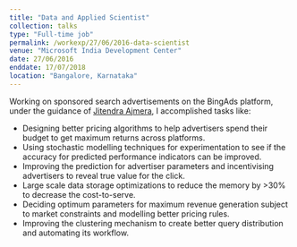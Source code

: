 ```yaml
---
title: "Data and Applied Scientist"
collection: talks
type: "Full-time job"
permalink: /workexp/27/06/2016-data-scientist
venue: "Microsoft India Development Center"
date: 27/06/2016
enddate: 17/07/2018
location: "Bangalore, Karnataka"
---
```


Working on sponsored search advertisements on the BingAds platform, under the guidance of [Jitendra Ajmera](https://www.linkedin.com/in/jitendra-ajmera-38b5ab3/), I accomplished tasks like:

* Designing better pricing algorithms to help advertisers spend their budget to get maximum returns across platforms. 
* Using stochastic modelling techniques for experimentation to see if the accuracy for predicted performance indicators can be improved.
* Improving the prediction for advertiser parameters and incentivising advertisers to reveal true value for the click.
* Large scale data storage optimizations to reduce the memory by >30% to decrease the cost-to-serve.
* Deciding optimum parameters for maximum revenue generation subject to market constraints and modelling better pricing rules.
* Improving the clustering mechanism to create better query distribution and automating its workflow.
